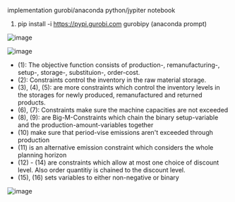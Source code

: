 implementation gurobi/anaconda python/jypiter notebook
1. pip install -i https://pypi.gurobi.com gurobipy (anaconda prompt)


![image](https://user-images.githubusercontent.com/29587190/150485879-cc85d450-a78b-4f31-b543-4682ca7c396e.png)

![image](https://user-images.githubusercontent.com/29587190/150771323-504572e0-3862-4220-b49b-1fa584be5a33.png)

- (1): The objective function consists of production-, remanufacturing-, setup-, storage-, substituion-, order-cost.
- (2): Constraints control the inventory in the raw material storage.
- (3), (4), (5): are more constraints which control the inventory levels in the storages for newly produced, remanufactured and returned products.
- (6), (7): Constraints make sure the machine capacities are not exceeded
- (8), (9): are Big-M-Constraints which chain the binary setup-variable and the production-amount-variables together
- (10) make sure that period-vise emissions aren't exceeded through production
- (11) is an alternative emission constraint which considers the whole planning horizon
- (12) - (14) are constraints which allow at most one choice of discount level. Also order quantitiy is chained to the discount level.
- (15), (16) sets variables to either non-negative or binary

![image](https://user-images.githubusercontent.com/29587190/150771491-c9d08a6d-19b6-408f-8f0d-d2ea879333c6.png)


